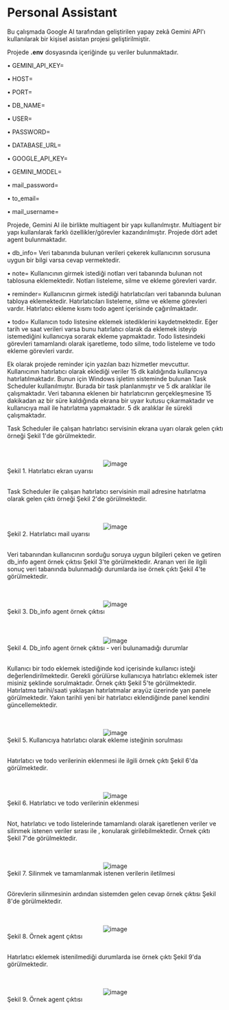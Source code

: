 # Personal Assistant

Bu çalışmada Google AI tarafından geliştirilen yapay zekâ Gemini API'ı kullanılarak bir kişisel asistan projesi geliştirilmiştir. 

Projede __.env__ dosyasında içeriğinde şu veriler bulunmaktadır.

• GEMINI_API_KEY=

• HOST=

• PORT= 

• DB_NAME=

• USER=

• PASSWORD=

• DATABASE_URL=

• GOOGLE_API_KEY=

• GEMINI_MODEL=

• mail_password=

• to_email=

• mail_username=

Projede, Gemini AI ile birlikte multiagent bir yapı kullanılmıştır. Multiagent bir yapı kullanılarak farklı özellikler/görevler kazandırılmıştır. Projede dört adet agent bulunmaktadır.

• db_info= Veri tabanında bulunan verileri çekerek kullanıcının sorusuna uygun bir bilgi varsa cevap vermektedir.

• note= Kullanıcının girmek istediği notları veri tabanında bulunan not tablosuna eklemektedir. Notları listeleme, silme ve ekleme görevleri vardır.

• reminder= Kullanıcının girmek istediği hatırlatıcıları veri tabanında bulunan tabloya eklemektedir. Hatırlatıcıları listeleme, silme ve ekleme görevleri vardır. Hatırlatıcı ekleme kısmı todo agent içerisinde çağırılmaktadır.

• todo= Kullanıcın todo listesine eklemek istediklerini kaydetmektedir. Eğer tarih ve saat verileri varsa bunu hatırlatıcı olarak da eklemek isteyip istemediğini kullanıcıya sorarak ekleme yapmaktadır. Todo listesindeki görevleri tamamlandı olarak işaretleme, todo silme, todo listeleme ve todo ekleme görevleri vardır.

Ek olarak projede reminder için yazılan bazı hizmetler mevcuttur. Kullanıcının hatırlatıcı olarak eklediği veriler 15 dk kaldığında kullanıcıya hatırlatılmaktadır. Bunun için Windows işletim sisteminde bulunan Task Scheduler kullanılmıştır. Burada bir task planlanmıştır ve 5 dk aralıklar ile çalışmaktadır. Veri tabanına eklenen bir hatırlatıcının gerçekleşmesine 15 dakikadan az bir süre kaldığında ekrana bir uyaır kutusu çıkarmaktadır ve kullanıcıya mail ile hatırlatma yapmaktadır. 5 dk aralıklar ile sürekli çalışmaktadır. 

Task Scheduler ile çalışan hatırlatıcı servisinin ekrana uyarı olarak gelen çıktı örneği Şekil 1'de görülmektedir.

<br>
<br>
<div align="center">
<img src="https://github.com/user-attachments/assets/32c266f0-656d-43c5-801c-b4a129102cde" alt="image">
</div>
Şekil 1. Hatırlatıcı ekran uyarısı
<br>
<br>

Task Scheduler ile çalışan hatırlatıcı servisinin mail adresine hatırlatma olarak gelen çıktı örneği Şekil 2'de görülmektedir.

<br>
<br>
<div align="center">
<img src="https://github.com/user-attachments/assets/484c0d8e-7c3f-4736-a8cf-1f0ceff32298" alt="image">
</div>
Şekil 2. Hatırlatıcı mail uyarısı
<br>
<br>

Veri tabanından kullanıcının sorduğu soruya uygun bilgileri çeken ve getiren db_info agent örnek çıktısı Şekil 3'te görülmektedir. Aranan veri ile ilgili sonuç veri tabanında bulunmadığı durumlarda ise örnek çıktı Şekil 4'te görülmektedir.

<br>
<br>
<div align="center">
<img src="https://github.com/user-attachments/assets/8daf5437-fcd0-44e1-9616-dbcd094b8477" alt="image">
</div>
Şekil 3. Db_info agent örnek çıktısı
<br>
<br>

<br>
<br>
<div align="center">
<img src="https://github.com/user-attachments/assets/abbf0561-39bc-492d-aaad-c100ceb7624a" alt="image">
</div>
Şekil 4. Db_info agent örnek çıktısı - veri bulunamadığı durumlar
<br>
<br>

Kullanıcı bir todo eklemek istediğinde kod içerisinde kullanıcı isteği değerlendirilmektedir. Gerekli görülürse kullanıcıya hatırlatıcı eklemek ister misiniz şeklinde sorulmaktadır. Örnek çıktı Şekil 5'te görülmektedir.
Hatırlatma tarihi/saati yaklaşan hatırlatmalar arayüz üzerinde yan panele görülmektedir. Yakın tarihli yeni bir hatırlatıcı eklendiğinde panel kendini güncellemektedir.

<br>
<br>
<div align="center">
<img src="https://github.com/user-attachments/assets/426b9b97-654a-4fc5-8512-940b323069a3" alt="image">
</div>
Şekil 5. Kullanıcıya hatırlatıcı olarak ekleme isteğinin sorulması
<br>
<br>

Hatırlatıcı ve todo verilerinin eklenmesi ile ilgili örnek çıktı Şekil 6'da görülmektedir.

<br>
<br>
<div align="center">
<img src="https://github.com/user-attachments/assets/1a5cc83a-c661-4418-a4fe-4730481ee3ea" alt="image">
</div>
Şekil 6. Hatırlatıcı ve todo verilerinin eklenmesi
<br>
<br>

Not, hatırlatıcı ve todo listelerinde tamamlandı olarak işaretlenen veriler ve silinmek istenen veriler sırası ile , konularak girilebilmektedir. Örnek çıktı Şekil 7'de görülmektedir.

<br>
<br>
<div align="center">
<img src="https://github.com/user-attachments/assets/e315fe51-35f6-4f10-991f-93d6b88a1617" alt="image">
</div>
Şekil 7. Silinmek ve tamamlanmak istenen verilerin iletilmesi
<br>
<br>


Görevlerin silinmesinin ardından sistemden gelen cevap örnek çıktısı Şekil 8'de görülmektedir.

<br>
<br>
<div align="center">
<img src="https://github.com/user-attachments/assets/b15da08f-5706-4888-8054-b7c1f49e3819" alt="image">
</div>
Şekil 8. Örnek agent çıktısı
<br>
<br>

Hatırlatıcı eklemek istenilmediği durumlarda ise örnek çıktı Şekil 9'da görülmektedir.

<br>
<br>
<div align="center">
<img src="https://github.com/user-attachments/assets/59fba6fc-59f7-419f-bf6c-c808fda9b4a9" alt="image">
</div>
Şekil 9. Örnek agent çıktısı
<br>
<br>